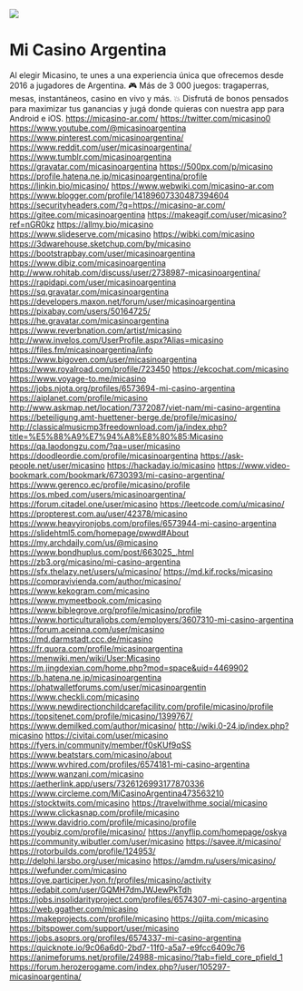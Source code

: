 ![](https://md.darmstadt.ccc.de/uploads/3625de1c-1c24-432f-8df1-cde01b42ceed.jpg)


# Mi Casino Argentina


Al elegir Micasino, te unes a una experiencia única que ofrecemos desde 2016 a jugadores de Argentina. 🎮 Más de 3 000 juegos: tragaperras, mesas, instantáneos, casino en vivo y más. 💥 Disfrutá de bonos pensados para maximizar tus ganancias y jugá donde quieras con nuestra app para Android e iOS.
<a href="https://micasino-ar.com/">https://micasino-ar.com/</a>
<a href="https://twitter.com/micasino0">https://twitter.com/micasino0</a>
<a href="https://www.youtube.com/@micasinoargentina">https://www.youtube.com/@micasinoargentina</a>
<a href="https://www.pinterest.com/micasinoargentina/">https://www.pinterest.com/micasinoargentina/</a>
<a href="https://www.reddit.com/user/micasinoargentina/">https://www.reddit.com/user/micasinoargentina/</a>
<a href="https://www.tumblr.com/micasinoargentina">https://www.tumblr.com/micasinoargentina</a>
<a href="https://gravatar.com/micasinoargentina">https://gravatar.com/micasinoargentina</a>
<a href="https://500px.com/p/micasino">https://500px.com/p/micasino</a>
<a href="https://profile.hatena.ne.jp/micasinoargentina/profile">https://profile.hatena.ne.jp/micasinoargentina/profile</a>
<a href="https://linkin.bio/micasino/">https://linkin.bio/micasino/</a>
<a href="https://www.webwiki.com/micasino-ar.com">https://www.webwiki.com/micasino-ar.com</a>
<a href="https://www.blogger.com/profile/14189607330487394604">https://www.blogger.com/profile/14189607330487394604</a>
<a href="https://securityheaders.com/?q=https://micasino-ar.com/">https://securityheaders.com/?q=https://micasino-ar.com/</a>
<a href="https://gitee.com/micasinoargentina">https://gitee.com/micasinoargentina</a>
<a href="https://makeagif.com/user/micasino?ref=nGR0kz">https://makeagif.com/user/micasino?ref=nGR0kz</a>
<a href="https://allmy.bio/micasino">https://allmy.bio/micasino</a>
<a href="https://www.slideserve.com/micasino">https://www.slideserve.com/micasino</a>
<a href="https://wibki.com/micasino">https://wibki.com/micasino</a>
<a href="https://3dwarehouse.sketchup.com/by/micasino">https://3dwarehouse.sketchup.com/by/micasino</a>
<a href="https://bootstrapbay.com/user/micasinoargentina">https://bootstrapbay.com/user/micasinoargentina</a>
<a href="https://www.dibiz.com/micasinoargentina">https://www.dibiz.com/micasinoargentina</a>
<a href="http://www.rohitab.com/discuss/user/2738987-micasinoargentina/">http://www.rohitab.com/discuss/user/2738987-micasinoargentina/</a>
<a href="https://rapidapi.com/user/micasinoargentina">https://rapidapi.com/user/micasinoargentina</a>
<a href="https://sq.gravatar.com/micasinoargentina">https://sq.gravatar.com/micasinoargentina</a>
<a href="https://developers.maxon.net/forum/user/micasinoargentina">https://developers.maxon.net/forum/user/micasinoargentina</a>
<a href="https://pixabay.com/users/50164725/">https://pixabay.com/users/50164725/</a>
<a href="https://he.gravatar.com/micasinoargentina">https://he.gravatar.com/micasinoargentina</a>
<a href="https://www.reverbnation.com/artist/micasino">https://www.reverbnation.com/artist/micasino</a>
<a href="http://www.invelos.com/UserProfile.aspx?Alias=micasino">http://www.invelos.com/UserProfile.aspx?Alias=micasino</a>
<a href="https://files.fm/micasinoargentina/info">https://files.fm/micasinoargentina/info</a>
<a href="https://www.bigoven.com/user/micasinoargentina">https://www.bigoven.com/user/micasinoargentina</a>
<a href="https://www.royalroad.com/profile/723450">https://www.royalroad.com/profile/723450</a>
<a href="https://ekcochat.com/micasino">https://ekcochat.com/micasino</a>
<a href="https://www.voyage-to.me/micasino">https://www.voyage-to.me/micasino</a>
<a href="https://jobs.njota.org/profiles/6573694-mi-casino-argentina">https://jobs.njota.org/profiles/6573694-mi-casino-argentina</a>
<a href="https://aiplanet.com/profile/micasino">https://aiplanet.com/profile/micasino</a>
<a href="http://www.askmap.net/location/7372087/viet-nam/mi-casino-argentina">http://www.askmap.net/location/7372087/viet-nam/mi-casino-argentina</a>
<a href="https://beteiligung.amt-huettener-berge.de/profile/micasino/">https://beteiligung.amt-huettener-berge.de/profile/micasino/</a>
<a href="http://classicalmusicmp3freedownload.com/ja/index.php?title=%E5%88%A9%E7%94%A8%E8%80%85:Micasino">http://classicalmusicmp3freedownload.com/ja/index.php?title=%E5%88%A9%E7%94%A8%E8%80%85:Micasino</a>
<a href="https://qa.laodongzu.com/?qa=user/micasino">https://qa.laodongzu.com/?qa=user/micasino</a>
<a href="https://doodleordie.com/profile/micasinoargentina">https://doodleordie.com/profile/micasinoargentina</a>
<a href="https://ask-people.net/user/micasino">https://ask-people.net/user/micasino</a>
<a href="https://hackaday.io/micasino">https://hackaday.io/micasino</a>
<a href="https://www.video-bookmark.com/bookmark/6730393/mi-casino-argentina/">https://www.video-bookmark.com/bookmark/6730393/mi-casino-argentina/</a>
<a href="https://www.gerenco.ec/profile/micasino/profile">https://www.gerenco.ec/profile/micasino/profile</a>
<a href="https://os.mbed.com/users/micasinoargentina/">https://os.mbed.com/users/micasinoargentina/</a>
<a href="https://forum.citadel.one/user/micasino">https://forum.citadel.one/user/micasino</a>
<a href="https://leetcode.com/u/micasino/">https://leetcode.com/u/micasino/</a>
<a href="https://propterest.com.au/user/42378/micasino">https://propterest.com.au/user/42378/micasino</a>
<a href="https://www.heavyironjobs.com/profiles/6573944-mi-casino-argentina">https://www.heavyironjobs.com/profiles/6573944-mi-casino-argentina</a>
<a href="https://slidehtml5.com/homepage/pwwd#About">https://slidehtml5.com/homepage/pwwd#About</a>
<a href="https://my.archdaily.com/us/@micasino">https://my.archdaily.com/us/@micasino</a>
<a href="https://www.bondhuplus.com/post/663025_.html">https://www.bondhuplus.com/post/663025_.html</a>
<a href="https://zb3.org/micasino/mi-casino-argentina">https://zb3.org/micasino/mi-casino-argentina</a>
<a href="https://sfx.thelazy.net/users/u/micasino/">https://sfx.thelazy.net/users/u/micasino/</a>
<a href="https://md.kif.rocks/micasino">https://md.kif.rocks/micasino</a>
<a href="https://compravivienda.com/author/micasino/">https://compravivienda.com/author/micasino/</a>
<a href="https://www.kekogram.com/micasino">https://www.kekogram.com/micasino</a>
<a href="https://www.mymeetbook.com/micasino">https://www.mymeetbook.com/micasino</a>
<a href="https://www.biblegrove.org/profile/micasino/profile">https://www.biblegrove.org/profile/micasino/profile</a>
<a href="https://www.horticulturaljobs.com/employers/3607310-mi-casino-argentina">https://www.horticulturaljobs.com/employers/3607310-mi-casino-argentina</a>
<a href="https://forum.aceinna.com/user/micasino">https://forum.aceinna.com/user/micasino</a>
<a href="https://md.darmstadt.ccc.de/micasino">https://md.darmstadt.ccc.de/micasino</a>
<a href="https://fr.quora.com/profile/micasinoargentina">https://fr.quora.com/profile/micasinoargentina</a>
<a href="https://menwiki.men/wiki/User:Micasino">https://menwiki.men/wiki/User:Micasino</a>
<a href="https://m.jingdexian.com/home.php?mod=space&uid=4469902">https://m.jingdexian.com/home.php?mod=space&uid=4469902</a>
<a href="https://b.hatena.ne.jp/micasinoargentina">https://b.hatena.ne.jp/micasinoargentina</a>
<a href="https://phatwalletforums.com/user/micasinoargentin">https://phatwalletforums.com/user/micasinoargentin</a>
<a href="https://www.checkli.com/micasino">https://www.checkli.com/micasino</a>
<a href="https://www.newdirectionchildcarefacility.com/profile/micasino/profile">https://www.newdirectionchildcarefacility.com/profile/micasino/profile</a>
<a href="https://topsitenet.com/profile/micasino/1399767/">https://topsitenet.com/profile/micasino/1399767/</a>
<a href="https://www.demilked.com/author/micasino/">https://www.demilked.com/author/micasino/</a>
<a href="http://wiki.0-24.jp/index.php?micasino">http://wiki.0-24.jp/index.php?micasino</a>
<a href="https://civitai.com/user/micasino">https://civitai.com/user/micasino</a>
<a href="https://fyers.in/community/member/f0sKUf9qSS">https://fyers.in/community/member/f0sKUf9qSS</a>
<a href="https://www.beatstars.com/micasino/about">https://www.beatstars.com/micasino/about</a>
<a href="https://www.wvhired.com/profiles/6574181-mi-casino-argentina">https://www.wvhired.com/profiles/6574181-mi-casino-argentina</a>
<a href="https://www.wanzani.com/micasino">https://www.wanzani.com/micasino</a>
<a href="https://aetherlink.app/users/7326126993177870336">https://aetherlink.app/users/7326126993177870336</a>
<a href="https://www.circleme.com/MiCasinoArgentina473563210">https://www.circleme.com/MiCasinoArgentina473563210</a>
<a href="https://stocktwits.com/micasino">https://stocktwits.com/micasino</a>
<a href="https://travelwithme.social/micasino">https://travelwithme.social/micasino</a>
<a href="https://www.clickasnap.com/profile/micasino">https://www.clickasnap.com/profile/micasino</a>
<a href="https://www.davidrio.com/profile/micasino/profile">https://www.davidrio.com/profile/micasino/profile</a>
<a href="https://youbiz.com/profile/micasino/">https://youbiz.com/profile/micasino/</a>
<a href="https://anyflip.com/homepage/oskya">https://anyflip.com/homepage/oskya</a>
<a href="https://community.wibutler.com/user/micasino">https://community.wibutler.com/user/micasino</a>
<a href="https://savee.it/micasino/">https://savee.it/micasino/</a>
<a href="https://rotorbuilds.com/profile/124953/">https://rotorbuilds.com/profile/124953/</a>
<a href="http://delphi.larsbo.org/user/micasino">http://delphi.larsbo.org/user/micasino</a>
<a href="https://amdm.ru/users/micasino/">https://amdm.ru/users/micasino/</a>
<a href="https://wefunder.com/micasino">https://wefunder.com/micasino</a>
<a href="https://oye.participer.lyon.fr/profiles/micasino/activity">https://oye.participer.lyon.fr/profiles/micasino/activity</a>
<a href="https://edabit.com/user/GQMH7dmJWJewPkTdh">https://edabit.com/user/GQMH7dmJWJewPkTdh</a>
<a href="https://jobs.insolidarityproject.com/profiles/6574307-mi-casino-argentina">https://jobs.insolidarityproject.com/profiles/6574307-mi-casino-argentina</a>
<a href="https://web.ggather.com/micasino">https://web.ggather.com/micasino</a>
<a href="https://makeprojects.com/profile/micasino">https://makeprojects.com/profile/micasino</a>
<a href="https://qiita.com/micasino">https://qiita.com/micasino</a>
<a href="https://bitspower.com/support/user/micasino">https://bitspower.com/support/user/micasino</a>
<a href="https://jobs.asoprs.org/profiles/6574337-mi-casino-argentina">https://jobs.asoprs.org/profiles/6574337-mi-casino-argentina</a>
<a href="https://quicknote.io/9c06a6d0-2bd7-11f0-a5a7-e9fcc6409c76">https://quicknote.io/9c06a6d0-2bd7-11f0-a5a7-e9fcc6409c76</a>
<a href="https://animeforums.net/profile/24988-micasino/?tab=field_core_pfield_1">https://animeforums.net/profile/24988-micasino/?tab=field_core_pfield_1</a>
<a href="https://forum.herozerogame.com/index.php?/user/105297-micasinoargentina/">https://forum.herozerogame.com/index.php?/user/105297-micasinoargentina/</a>
